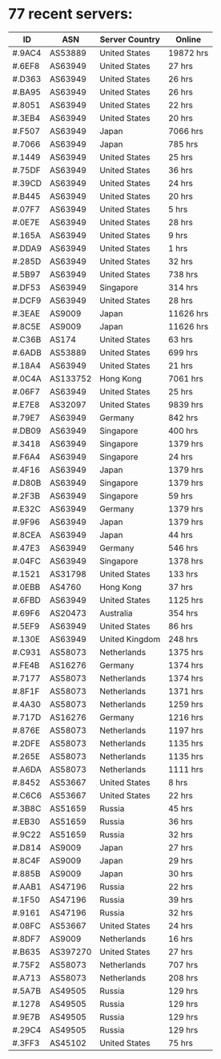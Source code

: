# 77 recent servers:

| ID | ASN | Server Country | Online |
| ------ | ------ | ------ | ------ |
| #.9AC4 | AS53889 | United States | 19872 hrs |
| #.6EF8 | AS63949 | United States | 27 hrs |
| #.D363 | AS63949 | United States | 26 hrs |
| #.BA95 | AS63949 | United States | 26 hrs |
| #.8051 | AS63949 | United States | 22 hrs |
| #.3EB4 | AS63949 | United States | 20 hrs |
| #.F507 | AS63949 | Japan | 7066 hrs |
| #.7066 | AS63949 | Japan | 785 hrs |
| #.1449 | AS63949 | United States | 25 hrs |
| #.75DF | AS63949 | United States | 36 hrs |
| #.39CD | AS63949 | United States | 24 hrs |
| #.B445 | AS63949 | United States | 20 hrs |
| #.07F7 | AS63949 | United States | 5 hrs |
| #.0E7E | AS63949 | United States | 28 hrs |
| #.165A | AS63949 | United States | 9 hrs |
| #.DDA9 | AS63949 | United States | 1 hrs |
| #.285D | AS63949 | United States | 32 hrs |
| #.5B97 | AS63949 | United States | 738 hrs |
| #.DF53 | AS63949 | Singapore | 314 hrs |
| #.DCF9 | AS63949 | United States | 28 hrs |
| #.3EAE | AS9009 | Japan | 11626 hrs |
| #.8C5E | AS9009 | Japan | 11626 hrs |
| #.C36B | AS174 | United States | 63 hrs |
| #.6ADB | AS53889 | United States | 699 hrs |
| #.18A4 | AS63949 | United States | 21 hrs |
| #.0C4A | AS133752 | Hong Kong | 7061 hrs |
| #.06F7 | AS63949 | United States | 25 hrs |
| #.E7E8 | AS32097 | United States | 9839 hrs |
| #.79E7 | AS63949 | Germany | 842 hrs |
| #.DB09 | AS63949 | Singapore | 400 hrs |
| #.3418 | AS63949 | Singapore | 1379 hrs |
| #.F6A4 | AS63949 | Singapore | 24 hrs |
| #.4F16 | AS63949 | Japan | 1379 hrs |
| #.D80B | AS63949 | Singapore | 1379 hrs |
| #.2F3B | AS63949 | Singapore | 59 hrs |
| #.E32C | AS63949 | Germany | 1379 hrs |
| #.9F96 | AS63949 | Japan | 1379 hrs |
| #.8CEA | AS63949 | Japan | 44 hrs |
| #.47E3 | AS63949 | Germany | 546 hrs |
| #.04FC | AS63949 | Singapore | 1378 hrs |
| #.1521 | AS31798 | United States | 133 hrs |
| #.0EBB | AS4760 | Hong Kong | 37 hrs |
| #.6FBD | AS63949 | United States | 1125 hrs |
| #.69F6 | AS20473 | Australia | 354 hrs |
| #.5EF9 | AS63949 | United States | 86 hrs |
| #.130E | AS63949 | United Kingdom | 248 hrs |
| #.C931 | AS58073 | Netherlands | 1375 hrs |
| #.FE4B | AS16276 | Germany | 1374 hrs |
| #.7177 | AS58073 | Netherlands | 1374 hrs |
| #.8F1F | AS58073 | Netherlands | 1371 hrs |
| #.4A30 | AS58073 | Netherlands | 1259 hrs |
| #.717D | AS16276 | Germany | 1216 hrs |
| #.876E | AS58073 | Netherlands | 1197 hrs |
| #.2DFE | AS58073 | Netherlands | 1135 hrs |
| #.265E | AS58073 | Netherlands | 1135 hrs |
| #.A6DA | AS58073 | Netherlands | 1111 hrs |
| #.8452 | AS53667 | United States | 8 hrs |
| #.C6C6 | AS53667 | United States | 22 hrs |
| #.3B8C | AS51659 | Russia | 45 hrs |
| #.EB30 | AS51659 | Russia | 36 hrs |
| #.9C22 | AS51659 | Russia | 32 hrs |
| #.D814 | AS9009 | Japan | 27 hrs |
| #.8C4F | AS9009 | Japan | 29 hrs |
| #.885B | AS9009 | Japan | 30 hrs |
| #.AAB1 | AS47196 | Russia | 22 hrs |
| #.1F50 | AS47196 | Russia | 39 hrs |
| #.9161 | AS47196 | Russia | 32 hrs |
| #.08FC | AS53667 | United States | 24 hrs |
| #.8DF7 | AS9009 | Netherlands | 16 hrs |
| #.B635 | AS397270 | United States | 27 hrs |
| #.75F2 | AS58073 | Netherlands | 707 hrs |
| #.A713 | AS58073 | Netherlands | 208 hrs |
| #.5A7B | AS49505 | Russia | 129 hrs |
| #.1278 | AS49505 | Russia | 129 hrs |
| #.9E7B | AS49505 | Russia | 129 hrs |
| #.29C4 | AS49505 | Russia | 129 hrs |
| #.3FF3 | AS45102 | United States | 75 hrs |

